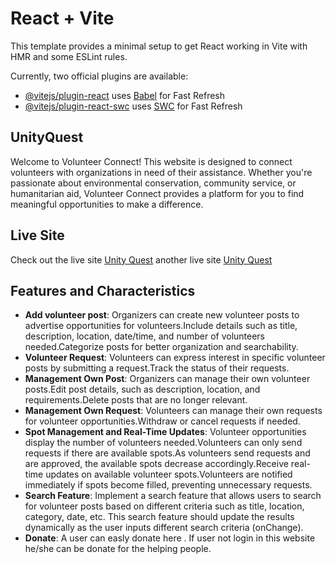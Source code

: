 # React + Vite

This template provides a minimal setup to get React working in Vite with HMR and some ESLint rules.

Currently, two official plugins are available:

- [@vitejs/plugin-react](https://github.com/vitejs/vite-plugin-react/blob/main/packages/plugin-react/README.md) uses [Babel](https://babeljs.io/) for Fast Refresh
- [@vitejs/plugin-react-swc](https://github.com/vitejs/vite-plugin-react-swc) uses [SWC](https://swc.rs/) for Fast Refresh

## UnityQuest

Welcome to Volunteer Connect! This website is designed to connect volunteers with organizations in need of their assistance. Whether you're passionate about environmental conservation, community service, or humanitarian aid, Volunteer Connect provides a platform for you to find meaningful opportunities to make a difference.

## Live Site

Check out the live site [Unity Quest](https://volunteer-management-web.web.app) another live site [Unity Quest](https://volunteer-management-web.firebaseapp.com)

## Features and Characteristics

- **Add volunteer post**: Organizers can create new volunteer posts to advertise opportunities for volunteers.Include details such as title, description, location, date/time, and number of volunteers needed.Categorize posts for better organization and searchability.
- **Volunteer Request**: Volunteers can express interest in specific volunteer posts by submitting a request.Track the status of their requests.
- **Management Own Post**: Organizers can manage their own volunteer posts.Edit post details, such as description, location, and requirements.Delete posts that are no longer relevant.
- **Management Own Request**: Volunteers can manage their own requests for volunteer opportunities.Withdraw or cancel requests if needed.
- **Spot Management and Real-Time Updates**: Volunteer opportunities display the number of volunteers needed.Volunteers can only send requests if there are available spots.As volunteers send requests and are approved, the available spots decrease accordingly.Receive real-time updates on available volunteer spots.Volunteers are notified immediately if spots become filled, preventing unnecessary requests.
- **Search Feature**: Implement a search feature that allows users to search for volunteer posts based on different criteria such as title, location, category, date, etc. This search feature should update the results dynamically as the user inputs different search criteria (onChange).
- **Donate**: A user can easly donate here . If user not login in this website he/she can be donate for the helping people.
